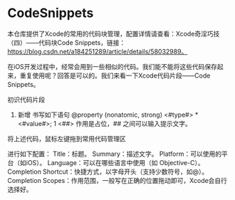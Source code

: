 # CodeSnippets

本仓库提供了Xcode的常用的代码块管理，配置详情请查看：Xcode奇淫巧技（四）——代码块Code Snippets，链接：https://blog.csdn.net/a184251289/article/details/58032989。

在iOS开发过程中，经常会用到一些相似的代码。我们能不能将这些代码保存起来，重复使用呢？回答是可以的。我们来看一下Xcode代码片段——Code Snippets。

初识代码片段
1. 新增
书写如下语句
@property (nonatomic, strong) <#type#> *<#value#>;
1
<##> 作用是占位，## 之间可以输入提示文字。

将上述代码，鼠标左键拖到常用代码管理区

进行如下配置：
Title：标题。 
Summary：描述文字。 
Platform：可以使用的平台（如iOS）。 
Language：可以在哪些语言中使用（如 Objective-C）。 
Completion Shortcut：快捷方式，以字母开头（支持少数符号，如@）。 
Completion Scopes：作用范围，一般写在正确的位置拖动即可，Xcode会自行选择好。
